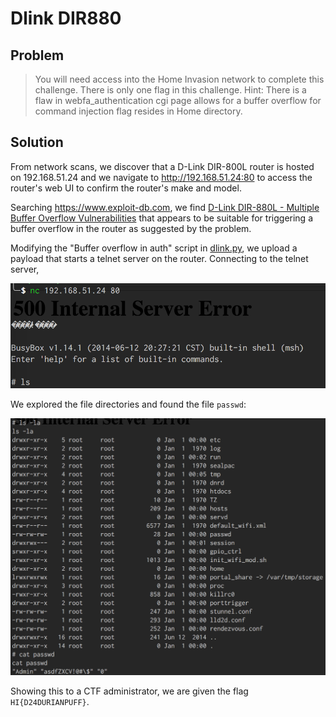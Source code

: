 # Dlink DIR880

## Problem

> You will need access into the Home Invasion network to complete this challenge. 
> There is only one flag in this challenge. 
> Hint: There is a flaw in webfa_authentication cgi page allows for a buffer overflow for command injection flag resides in Home directory.

## Solution

From network scans, we discover that a D-Link DIR-800L router is hosted on 192.168.51.24 and we navigate to http://192.168.51.24:80 to access the router's web UI to confirm the router's make and model.

Searching https://www.exploit-db.com, we find [D-Link DIR-880L - Multiple Buffer Overflow Vulnerabilities](https://www.exploit-db.com/exploits/38725/) that appears to be suitable for triggering a buffer overflow in the router as suggested by the problem.

Modifying the "Buffer overflow in auth" script in [dlink.py](dlink.py), we upload a payload that starts a telnet server on the router. Connecting to the telnet server,

![](access.png)

We explored the file directories and found the file `passwd`:

![](retrieve_password.png)

Showing this to a CTF administrator, we are given the flag `HI{D24DURIANPUFF}`.
